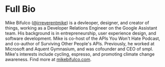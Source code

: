 # Full Bio

Mike Bifulco ([@irreverentmike](https://twitter.com/irreverentmike)) is a devleoper, designer, and creator of things, working as a Developer Relations Engineer on the Google Assistant team. His background is in entrepreneurship, user experience design, and software development. Mike is co-host of the APIs You Won't Hate Podcast, and co-author of Surviving Other People's APIs. Previously, he worked at Microsoft and Aquent Gymnasium, and was cofounder and CEO of smpl. Mike's interests include cycling, espresso, and promoting climate change awareness. Find more at [mikebifulco.com](https://mikebifulco.com).
